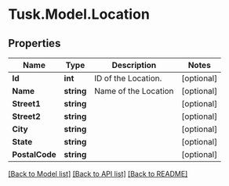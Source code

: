 # Tusk.Model.Location

## Properties

Name | Type | Description | Notes
------------ | ------------- | ------------- | -------------
**Id** | **int** | ID of the Location. | [optional] 
**Name** | **string** | Name of the Location | [optional] 
**Street1** | **string** |  | [optional] 
**Street2** | **string** |  | [optional] 
**City** | **string** |  | [optional] 
**State** | **string** |  | [optional] 
**PostalCode** | **string** |  | [optional] 

[[Back to Model list]](../README.md#documentation-for-models) [[Back to API list]](../README.md#documentation-for-api-endpoints) [[Back to README]](../README.md)

